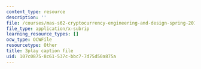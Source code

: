 ```yaml
---
content_type: resource
description: ''
file: /courses/mas-s62-cryptocurrency-engineering-and-design-spring-2018/107c08758c61537cbbc77d75d50a875a_zYzEmBlJ77s.vtt
file_type: application/x-subrip
learning_resource_types: []
ocw_type: OCWFile
resourcetype: Other
title: 3play caption file
uid: 107c0875-8c61-537c-bbc7-7d75d50a875a
---
```

